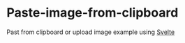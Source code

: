 # Paste-image-from-clipboard

Past from clipboard or upload image example using [Svelte](https://svelte.dev/)
